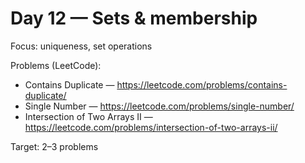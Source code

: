 # Day 12 — Sets & membership

Focus: uniqueness, set operations

Problems (LeetCode):
- Contains Duplicate — https://leetcode.com/problems/contains-duplicate/
- Single Number — https://leetcode.com/problems/single-number/
- Intersection of Two Arrays II — https://leetcode.com/problems/intersection-of-two-arrays-ii/

Target: 2–3 problems
